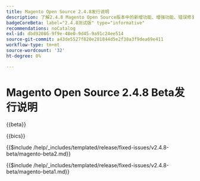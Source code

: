 ```yaml
---
title: Magento Open Source 2.4.8发行说明
description: 了解2.4.8 Magento Open Source版本中的新增功能、增强功能、错误修复和已知问题。
badgeCoreBeta: label="2.4.8测试版" type="informative"
recommendations: noCatalog
exl-id: dbd92086-9f9e-48e0-9d45-9a91c24ee514
source-git-commit: a43de5527f820e281844d5e2f38a3f9dea69e411
workflow-type: tm+mt
source-wordcount: '32'
ht-degree: 0%

---
```


# Magento Open Source 2.4.8 Beta发行说明

{{beta}}

{{bics}}

{{$include /help/_includes/templated/release/fixed-issues/v2.4.8-beta/magento-beta2.md}}

{{$include /help/_includes/templated/release/fixed-issues/v2.4.8-beta/magento-beta1.md}}
